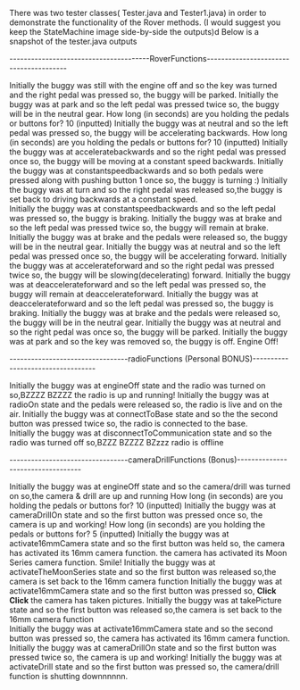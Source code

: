 There was two tester classes( Tester.java and Tester1.java) in order to demonstrate the functionality of the Rover methods.
(I would suggest you keep the StateMachine image side-by-side the outputs)d
Below is a snapshot of the tester.java outputs

---------------------------------------RoverFunctions---------------------------------------

Initially the buggy was still with the engine off and so the key was turned and the right pedal was pressed so, the buggy will be parked.
Initially the buggy was at park and so the left pedal was pressed twice so, the buggy will be in the neutral gear.
How long (in seconds) are you holding the pedals or buttons for?
10 (inputted)
Initially the buggy was at neutral and so the left pedal was pressed so, the buggy will be accelerating backwards.
How long (in seconds) are you holding the pedals or buttons for?
10 (inputted)
Initially the buggy was at acceleratebackwards and so the right pedal was pressed once so, the buggy will be moving at a constant speed backwards.
Initially the buggy was at constantspeedbackwards and so both pedals were pressed along with pushing button 1 once so, the buggy is turning :)
Initially the buggy was at turn and so the right pedal was released so,the buggy is set back to driving backwards at a constant speed.     
Initially the buggy was at constantspeedbackwards and so the left pedal was pressed so, the buggy is braking.
Initially the buggy was at brake and so the left pedal was pressed twice so, the buggy will remain at brake.
Initially the buggy was at brake and the pedals were released so,  the buggy will be in the neutral gear.
Initially the buggy was at neutral and so the left pedal was pressed once so, the buggy will be accelerating forward.
Initially the buggy was at accelerateforward and so the right pedal was pressed twice so, the buggy will be slowing(decelerating) forward. 
Initially the buggy was at deaccelerateforward and so the left pedal was pressed so, the buggy will remain at deaccelerateforward.
Initially the buggy was at deaccelerateforward and so the left pedal was pressed so, the buggy is braking.
Initially the buggy was at brake and the pedals were released so,  the buggy will be in the neutral gear.
Initially the buggy was at neutral and so the right pedal was once so, the buggy will be parked.
Initially the buggy was at park and so the key was removed so, the buggy is off.
Engine Off!

---------------------------------radioFunctions (Personal BONUS)----------------------------------

Initially the buggy was at engineOff state and the radio was turned on so,BZZZZ BZZZZ the radio is up and running!
Initially the buggy was at radioOn state and the pedals were released so, the radio is live and on the air.
Initially the buggy was at connectToBase state and so the the second button was pressed twice so, the radio is connected to the base.      
Initially the buggy was at disconnectToCommunication state and so the radio was turned off so,BZZZ BZZZZ BZzzz radio is offline

---------------------------------cameraDrillFunctions (Bonus)----------------------------------

Initially the buggy was at engineOff state and so the camera/drill was turned on so,the camera & drill are up and running
How long (in seconds) are you holding the pedals or buttons for?
10 (inputted)
Initially the buggy was at cameraDrillOn state and so the first button was pressed once so, the camera is up and working!
How long (in seconds) are you holding the pedals or buttons for?
5 (inputted)
Initially the buggy was at activate16mmCamera state and so the first button was held so, the camera has activated its 16mm camera function. the camera has activated its Moon Series camera function.
Smile!
Initially the buggy was at activateTheMoonSeries state and so the first button was released so,the camera is set back to the 16mm camera function
Initially the buggy was at activate16mmCamera state and so the first button was pressed so, **Click** **Click** the camera has taken pictures.
Initially the buggy was at takePicture state and so the first button was released so,the camera is set back to the 16mm camera function    
Initially the buggy was at activate16mmCamera state and so the second button was pressed so, the camera has activated its 16mm camera function.
Initially the buggy was at cameraDrillOn state and so the first button was pressed twice so, the camera is up and working!
Initially the buggy was at activateDrill state and so the first button was pressed so, the camera/drill function is shutting downnnnnn. 
